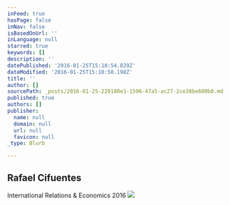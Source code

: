 ```yaml
---
inFeed: true
hasPage: false
inNav: false
isBasedOnUrl: ''
inLanguage: null
starred: true
keywords: []
description: ''
datePublished: '2016-01-25T15:18:54.829Z'
dateModified: '2016-01-25T15:18:50.198Z'
title: ''
author: []
sourcePath: _posts/2016-01-25-229180e3-1596-47a5-ac27-2ce38be600b0.md
published: true
authors: []
publisher:
  name: null
  domain: null
  url: null
  favicon: null
_type: Blurb

---
```

## Rafael Cifuentes

International Relations & Economics 2016
![](https://s3-us-west-2.amazonaws.com/the-grid-img/p/7ab840f930782b67d99fdd4a0f496a4eb10704f0.jpg)